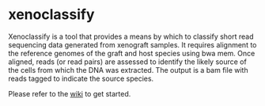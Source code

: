 # xenoclassify
Xenoclassify is a tool that provides a means by which to classify short read sequencing data generated from xenograft samples. It requires alignment to the reference genomes of the graft and host species using bwa mem. Once aligned, reads (or read pairs) are assessed to identify the likely source of the cells from which the DNA was extracted. The output is a bam file with reads tagged to indicate the source species.

Please refer to the [wiki](https://github.com/oicr-gsi/xenoclassify/wiki) to get started.
